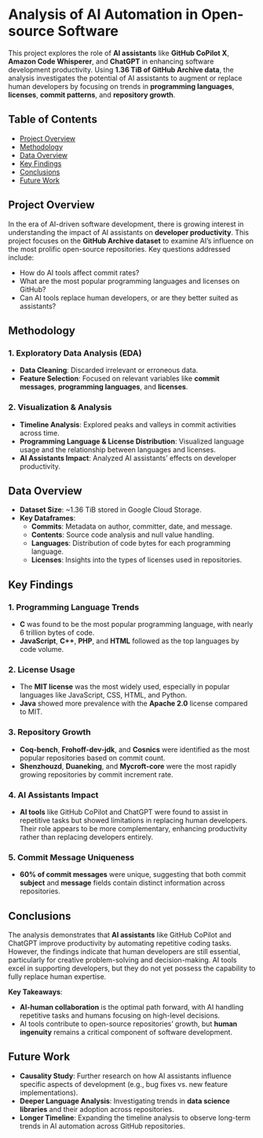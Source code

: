 # Analysis of AI Automation in Open-source Software

This project explores the role of **AI assistants** like **GitHub CoPilot X**, **Amazon Code Whisperer**, and **ChatGPT** in enhancing software development productivity. Using **1.36 TiB of GitHub Archive data**, the analysis investigates the potential of AI assistants to augment or replace human developers by focusing on trends in **programming languages**, **licenses**, **commit patterns**, and **repository growth**.

## Table of Contents
- [Project Overview](#project-overview)
- [Methodology](#methodology)
- [Data Overview](#data-overview)
- [Key Findings](#key-findings)
- [Conclusions](#conclusions)
- [Future Work](#future-work)

## Project Overview
In the era of AI-driven software development, there is growing interest in understanding the impact of AI assistants on **developer productivity**. This project focuses on the **GitHub Archive dataset** to examine AI’s influence on the most prolific open-source repositories. Key questions addressed include:
- How do AI tools affect commit rates?
- What are the most popular programming languages and licenses on GitHub?
- Can AI tools replace human developers, or are they better suited as assistants?

## Methodology
### 1. Exploratory Data Analysis (EDA)
- **Data Cleaning**: Discarded irrelevant or erroneous data.
- **Feature Selection**: Focused on relevant variables like **commit messages**, **programming languages**, and **licenses**.

### 2. Visualization & Analysis
- **Timeline Analysis**: Explored peaks and valleys in commit activities across time.
- **Programming Language & License Distribution**: Visualized language usage and the relationship between languages and licenses.
- **AI Assistants Impact**: Analyzed AI assistants’ effects on developer productivity.

## Data Overview
- **Dataset Size**: ~1.36 TiB stored in Google Cloud Storage.
- **Key Dataframes**:
  - **Commits**: Metadata on author, committer, date, and message.
  - **Contents**: Source code analysis and null value handling.
  - **Languages**: Distribution of code bytes for each programming language.
  - **Licenses**: Insights into the types of licenses used in repositories.

## Key Findings
### 1. Programming Language Trends
- **C** was found to be the most popular programming language, with nearly 6 trillion bytes of code.
- **JavaScript**, **C++**, **PHP**, and **HTML** followed as the top languages by code volume.

### 2. License Usage
- The **MIT license** was the most widely used, especially in popular languages like JavaScript, CSS, HTML, and Python.
- **Java** showed more prevalence with the **Apache 2.0** license compared to MIT.

### 3. Repository Growth
- **Coq-bench**, **Frohoff-dev-jdk**, and **Cosnics** were identified as the most popular repositories based on commit count.
- **Shenzhouzd**, **Duaneking**, and **Mycroft-core** were the most rapidly growing repositories by commit increment rate.

### 4. AI Assistants Impact
- **AI tools** like GitHub CoPilot and ChatGPT were found to assist in repetitive tasks but showed limitations in replacing human developers. Their role appears to be more complementary, enhancing productivity rather than replacing developers entirely.

### 5. Commit Message Uniqueness
- **60% of commit messages** were unique, suggesting that both commit **subject** and **message** fields contain distinct information across repositories.

## Conclusions
The analysis demonstrates that **AI assistants** like GitHub CoPilot and ChatGPT improve productivity by automating repetitive coding tasks. However, the findings indicate that human developers are still essential, particularly for creative problem-solving and decision-making. AI tools excel in supporting developers, but they do not yet possess the capability to fully replace human expertise.

**Key Takeaways**:
- **AI-human collaboration** is the optimal path forward, with AI handling repetitive tasks and humans focusing on high-level decisions.
- AI tools contribute to open-source repositories’ growth, but **human ingenuity** remains a critical component of software development.

## Future Work
- **Causality Study**: Further research on how AI assistants influence specific aspects of development (e.g., bug fixes vs. new feature implementations).
- **Deeper Language Analysis**: Investigating trends in **data science libraries** and their adoption across repositories.
- **Longer Timeline**: Expanding the timeline analysis to observe long-term trends in AI automation across GitHub repositories.

